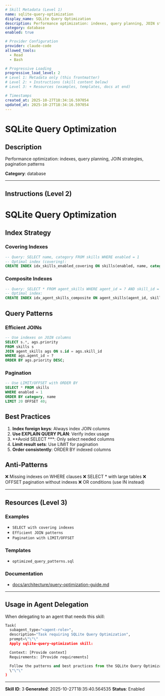 ```yaml
---
# Skill Metadata (Level 1)
name: sqlite-query-optimization
display_name: SQLite Query Optimization
description: Performance optimization: indexes, query planning, JOIN strategies, pagination patterns
category: database
enabled: true

# Provider Configuration
provider: claude-code
allowed_tools:
  - Read
  - Bash

# Progressive Loading
progressive_load_level: 2
# Level 1: Metadata only (this frontmatter)
# Level 2: + Instructions (skill content below)
# Level 3: + Resources (examples, templates, docs at end)

# Timestamps
created_at: 2025-10-27T18:34:16.597054
updated_at: 2025-10-27T18:34:16.597054
---
```


# SQLite Query Optimization

## Description
Performance optimization: indexes, query planning, JOIN strategies, pagination patterns

**Category**: database

---

## Instructions (Level 2)

# SQLite Query Optimization

## Index Strategy

### Covering Indexes
```sql
-- Query: SELECT name, category FROM skills WHERE enabled = 1
-- Optimal index (covering):
CREATE INDEX idx_skills_enabled_covering ON skills(enabled, name, category);
```

### Composite Indexes
```sql
-- Query: SELECT * FROM agent_skills WHERE agent_id = ? AND skill_id = ?
-- Optimal index:
CREATE INDEX idx_agent_skills_composite ON agent_skills(agent_id, skill_id);
```

## Query Patterns

### Efficient JOINs
```sql
-- Use indexes on JOIN columns
SELECT s.*, ags.priority
FROM skills s
JOIN agent_skills ags ON s.id = ags.skill_id
WHERE ags.agent_id = ?
ORDER BY ags.priority DESC;
```

### Pagination
```sql
-- Use LIMIT/OFFSET with ORDER BY
SELECT * FROM skills
WHERE enabled = 1
ORDER BY category, name
LIMIT 20 OFFSET 40;
```

## Best Practices
1. **Index foreign keys**: Always index JOIN columns
2. **Use EXPLAIN QUERY PLAN**: Verify index usage
3. **Avoid SELECT ***: Only select needed columns
4. **Limit result sets**: Use LIMIT for pagination
5. **Order consistently**: ORDER BY indexed columns

## Anti-Patterns
❌ Missing indexes on WHERE clauses
❌ SELECT * with large tables
❌ OFFSET pagination without indexes
❌ OR conditions (use IN instead)

---

## Resources (Level 3)

### Examples
- `SELECT with covering indexes`
- `Efficient JOIN patterns`
- `Pagination with LIMIT/OFFSET`

### Templates
- `optimized_query_patterns.sql`

### Documentation
- [docs/architecture/query-optimization-guide.md](docs/architecture/query-optimization-guide.md)


---

## Usage in Agent Delegation

When delegating to an agent that needs this skill:

```python
Task(
  subagent_type="<agent-role>",
  description="Task requiring SQLite Query Optimization",
  prompt=\"\"\"
  Apply sqlite-query-optimization skill:

  Context: [Provide context]
  Requirements: [Provide requirements]

  Follow the patterns and best practices from the SQLite Query Optimization skill.
  \"\"\"
)
```

---

**Skill ID**: 3
**Generated**: 2025-10-27T18:35:40.564535
**Status**: Enabled
